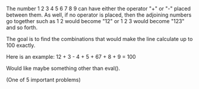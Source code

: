 The number 1 2 3 4 5 6 7 8 9 can have either the operator "+" or "-" placed between them.
As well, if no operator is placed, then the adjoining numbers go together such as 1 2 would 
become "12" or 1 2 3 would become "123" and so forth. 

The goal is to find the combinations that would make the line calculate up to 100 exactly.

Here is an example: 12 + 3 - 4 + 5 + 67 + 8 + 9 = 100

Would like maybe something other than eval().

(One of 5 important problems)
